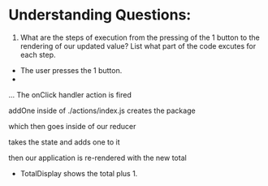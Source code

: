 # Understanding Questions:
1. What are the steps of execution from the pressing of the 1 button to the rendering of our updated value? List what part of the code excutes for each step.
* The user presses the 1 button.
* 
...
The onClick handler action is fired 

addOne inside of ./actions/index.js creates the package 

which then goes inside of our reducer

takes the state and adds one to it

then our application is re-rendered with the new total

* TotalDisplay shows the total plus 1.
